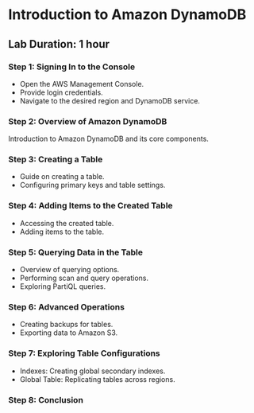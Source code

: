 # Introduction to Amazon DynamoDB

## Lab Duration: 1 hour

### Step 1: Signing In to the Console
- Open the AWS Management Console.
- Provide login credentials.
- Navigate to the desired region and DynamoDB service.
### Step 2: Overview of Amazon DynamoDB
Introduction to Amazon DynamoDB and its core components.

### Step 3: Creating a Table
- Guide on creating a table.
- Configuring primary keys and table settings. 

### Step 4: Adding Items to the Created Table
- Accessing the created table.
- Adding items to the table.

### Step 5: Querying Data in the Table

- Overview of querying options.
- Performing scan and query operations.
- Exploring PartiQL queries.

### Step 6: Advanced Operations
- Creating backups for tables.
- Exporting data to Amazon S3.

### Step 7: Exploring Table Configurations
- Indexes: Creating global secondary indexes.
- Global Table: Replicating tables across regions.
### Step 8: Conclusion
